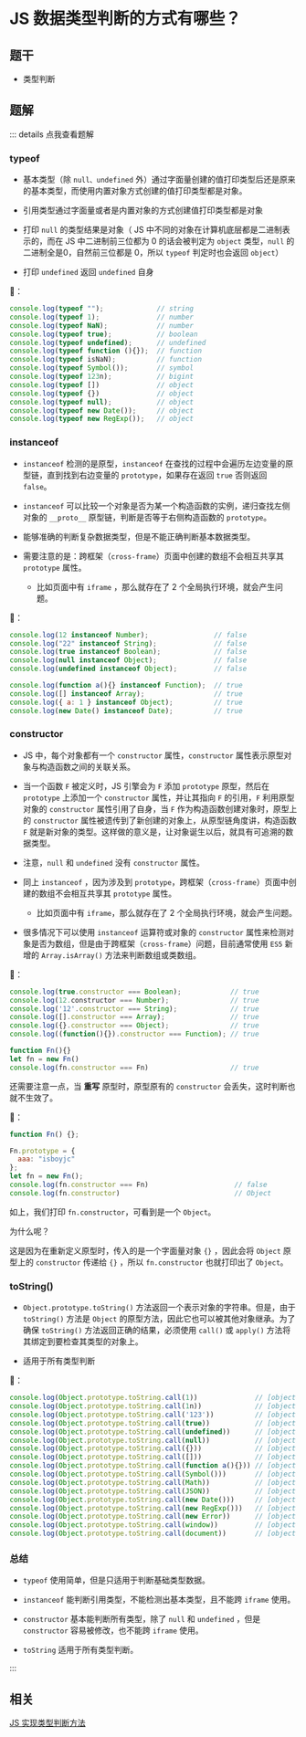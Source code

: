 # JS 数据类型判断的方式有哪些？

## 题干

- 类型判断

## 题解

::: details 点我查看题解
### typeof

- 基本类型（除 `null、undefined` 外）通过字面量创建的值打印类型后还是原来的基本类型，而使用内置对象方式创建的值打印类型都是对象。

- 引用类型通过字面量或者是内置对象的方式创建值打印类型都是对象

- 打印 `null` 的类型结果是对象（ JS 中不同的对象在计算机底层都是二进制表示的，而在 JS 中二进制前三位都为 0 的话会被判定为 `object` 类型，`null` 的二进制全是0，自然前三位都是 0，所以 `typeof` 判定时也会返回 `object`）

- 打印 `undefined` 返回 `undefined` 自身


🌰：
```js
console.log(typeof "");             // string 
console.log(typeof 1);              // number 
console.log(typeof NaN);            // number 
console.log(typeof true);           // boolean
console.log(typeof undefined);      // undefined 
console.log(typeof function (){});  // function 
console.log(typeof isNaN);          // function 
console.log(typeof Symbol());       // symbol 
console.log(typeof 123n);           // bigint 
console.log(typeof [])              // object 
console.log(typeof {})              // object 
console.log(typeof null);           // object 
console.log(typeof new Date());     // object 
console.log(typeof new RegExp());   // object
```


### instanceof

- `instanceof` 检测的是原型，`instanceof` 在查找的过程中会遍历左边变量的原型链，直到找到右边变量的 `prototype`，如果存在返回 `true` 否则返回 `false`。

- `instanceof` 可以比较一个对象是否为某一个构造函数的实例，递归查找左侧对象的 `__proto__` 原型链，判断是否等于右侧构造函数的 `prototype`。 

- 能够准确的判断复杂数据类型，但是不能正确判断基本数据类型。

- 需要注意的是：跨框架（`cross-frame`）页面中创建的数组不会相互共享其 `prototype` 属性。
  - 比如页面中有 `iframe` ，那么就存在了 2 个全局执行环境，就会产生问题。


🌰：
```js
console.log(12 instanceof Number);                // false 
console.log("22" instanceof String);              // false 
console.log(true instanceof Boolean);             // false 
console.log(null instanceof Object);              // false 
console.log(undefined instanceof Object);         // false

console.log(function a(){} instanceof Function);  // true 
console.log([] instanceof Array);                 // true
console.log({ a: 1 } instanceof Object);          // true 
console.log(new Date() instanceof Date);          // true
```


### constructor

- JS 中，每个对象都有一个 `constructor` 属性，`constructor` 属性表示原型对象与构造函数之间的关联关系。

- 当一个函数 `F` 被定义时，JS 引擎会为 `F` 添加 `prototype` 原型，然后在 `prototype` 上添加一个 `constructor` 属性，并让其指向 `F` 的引用，`F` 利用原型对象的 `constructor` 属性引用了自身，当 `F` 作为构造函数创建对象时，原型上的 `constructor` 属性被遗传到了新创建的对象上，从原型链角度讲，构造函数 `F` 就是新对象的类型。这样做的意义是，让对象诞生以后，就具有可追溯的数据类型。

- 注意，`null` 和 `undefined` 没有 `constructor` 属性。

- 同上 `instanceof` ，因为涉及到 `prototype`，跨框架（`cross-frame`）页面中创建的数组不会相互共享其 `prototype` 属性。
  - 比如页面中有 `iframe`，那么就存在了 2 个全局执行环境，就会产生问题。

- 很多情况下可以使用 `instanceof` 运算符或对象的 `constructor` 属性来检测对象是否为数组，但是由于跨框架（`cross-frame`）问题，目前通常使用 `ES5` 新增的 `Array.isArray()` 方法来判断数组或类数组。


🌰：
```js
console.log(true.constructor === Boolean);            // true
console.log(12.constructor === Number);               // true
console.log('12'.constructor === String);             // true
console.log([].constructor === Array);                // true
console.log({}.constructor === Object);               // true
console.log((function(){}).constructor === Function); // true

function Fn(){}
let fn = new Fn()
console.log(fn.constructor === Fn)                    // true
```

还需要注意一点，当 **重写** 原型时，原型原有的 `constructor` 会丢失，这时判断也就不生效了。

🌰：
```js
function Fn() {};

Fn.prototype = {
  aaa: "isboyjc"
};
let fn = new Fn();
console.log(fn.constructor === Fn)                     // false
console.log(fn.constructor)                            // Object
```

如上，我们打印 `fn.constructor`，可看到是一个 `Object`。

为什么呢？

这是因为在重新定义原型时，传入的是一个字面量对象 `{}` ，因此会将 `Object` 原型上的 `constructor` 传递给 `{}` ，所以 `fn.constructor` 也就打印出了 `Object`。


### toString()

- `Object.prototype.toString()` 方法返回一个表示对象的字符串。但是，由于 `toString()` 方法是 `Object` 的原型方法，因此它也可以被其他对象继承。为了确保 `toString()` 方法返回正确的结果，必须使用 `call()` 或 `apply()` 方法将其绑定到要检查其类型的对象上。

- 适用于所有类型判断

🌰：
```js
console.log(Object.prototype.toString.call(1))              // [object Number]
console.log(Object.prototype.toString.call(1n))             // [object BigInt]
console.log(Object.prototype.toString.call('123'))          // [object String.]
console.log(Object.prototype.toString.call(true))           // [object Boolean]
console.log(Object.prototype.toString.call(undefined))      // [object Undefined]
console.log(Object.prototype.toString.call(null))           // [object Null]
console.log(Object.prototype.toString.call({}))             // [object Object]
console.log(Object.prototype.toString.call([]))             // [object Array]
console.log(Object.prototype.toString.call(function a(){})) // [object Function]
console.log(Object.prototype.toString.call(Symbol()))       // [object Symbol]
console.log(Object.prototype.toString.call(Math))           // [object Math]
console.log(Object.prototype.toString.call(JSON))           // [object JSON]
console.log(Object.prototype.toString.call(new Date()))     // [object Date]
console.log(Object.prototype.toString.call(new RegExp()))   // [object RegExp]
console.log(Object.prototype.toString.call(new Error))      // [object Error]
console.log(Object.prototype.toString.call(window))         // [object Window]
console.log(Object.prototype.toString.call(document))       // [object HTMLDocument]
```



### 总结

- `typeof` 使用简单，但是只适用于判断基础类型数据。

- `instanceof` 能判断引用类型，不能检测出基本类型，且不能跨 `iframe` 使用。

- `constructor` 基本能判断所有类型，除了 `null` 和 `undefined` ，但是 `constructor` 容易被修改，也不能跨 `iframe` 使用。

- `toString` 适用于所有类型判断。


:::



## 相关

[JS 实现类型判断方法](../../write/0125_js_type_judgment.md)